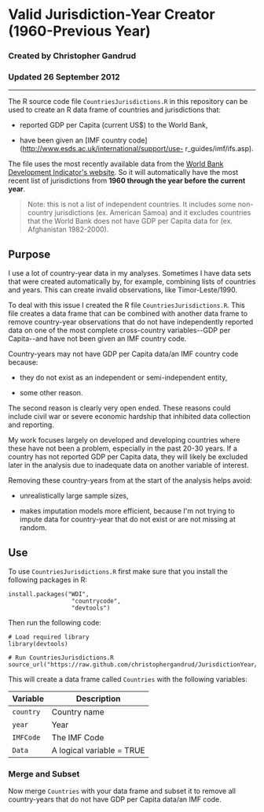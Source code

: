 # Valid Jurisdiction-Year Creator (1960-Previous Year)
### Created by Christopher Gandrud
### Updated 26 September 2012

---

The R source code file `CountriesJurisdictions.R` in this repository can be used to create an R data frame of countries and jurisdictions that:

- reported GDP per Capita (current US$) to the World Bank, 

- have been given an [IMF country code](http://www.esds.ac.uk/international/support/use- r_guides/imf/ifs.asp).

The file uses the most recently available data from the [World Bank Development Indicator's website](http://data.worldbank.org/indicator/NY.GDP.PCAP.KN). So it will automatically have the most recent list of jurisdictions from **1960 through the year before the current year**.

> Note: this is not a list of independent countries. It includes some non-country jurisdictions (ex. American Samoa) and it excludes countries that the World Bank does not have GDP per Capita data for (ex. Afghanistan 1982-2000). 

## Purpose

I use a lot of country-year data in my analyses. Sometimes I have data sets that were created automatically by, for example, combining lists of countries and years. This can create invalid observations, like Timor-Leste/1990.

To deal with this issue I created the R file `CountriesJurisdictions.R`. This file creates a data frame that can be combined with another data frame to remove country-year observations that do not have independently reported data on one of the most complete cross-country variables--GDP per Capita--and have not been given an IMF country code.

Country-years may not have GDP per Capita data/an IMF country code because:

- they do not exist as an independent or semi-independent entity,

- some other reason.

The second reason is clearly very open ended. These reasons could include civil war or severe economic hardship that inhibited data collection and reporting.

My work focuses largely on developed and developing countries where these have not been a problem, especially in the past 20-30 years. If a country has not reported GDP per Capita data, they will likely be excluded later in the analysis due to inadequate data on another variable of interest.

Removing these country-years from at the start of the analysis helps avoid:

- unrealistically large sample sizes,

- makes imputation models more efficient, because I'm not trying to impute data for country-year that do not exist or are not missing at random. 

## Use

To use `CountriesJurisdictions.R` first make sure that you install the following packages in R:

```
install.packages("WDI",
				  "countrycode",
				  "devtools")
```

Then run the following code:

```
# Load required library
library(devtools)

# Run CountriesJurisdictions.R
source_url("https://raw.github.com/christophergandrud/JurisdictionYear/master/CountriesJurisdictions.R")
```

This will create a data frame called `Countries` with the following variables:

| Variable   | Description  |
| ---------- | ------------ |
| `country`  | Country name |
| `year`     | Year         |
| `IMFCode`  | The IMF Code |
| `Data`     | A logical variable = TRUE |

### Merge and Subset

Now merge `Countries` with your data frame and subset it to remove all country-years that do not have GDP per Capita data/an IMF code.


